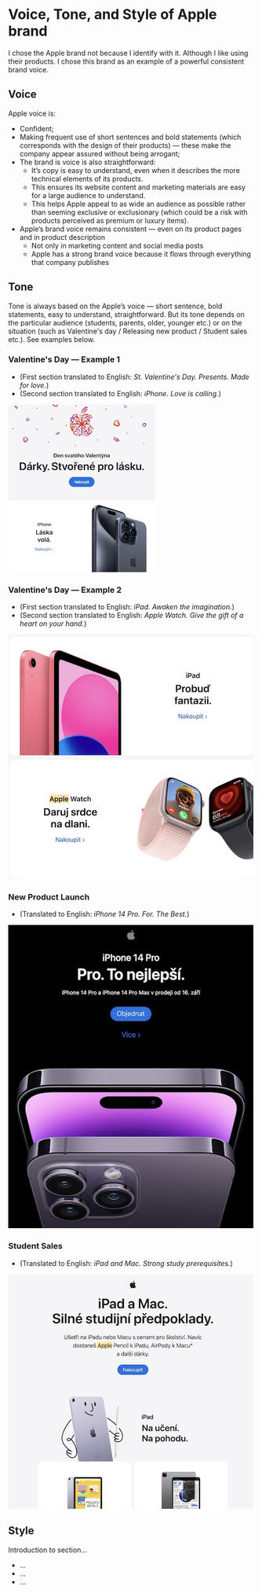 # Voice, Tone, and Style of Apple brand

<!-- Voice, Tone, and Style -->
<!-- Voice and Tone (Style, too) -->
<!-- Content Style Guide -->
<!-- Note: Even your headings can have your voice, tone, and style. -->

I chose the Apple brand not because I identify with it. Although I like using their products. I chose this brand as an example of a powerful consistent brand voice.

## Voice

Apple voice is:

- Confident; 
- Making frequent use of short sentences and bold statements (which corresponds with the design of their products) — these make the company appear assured without being arrogant;
- The brand is voice is also straightforward:
  - It’s copy is easy to understand, even when it describes the more technical elements of its products.
  - This ensures its website content and marketing materials are easy for a large audience to understand. 
  - This helps Apple appeal to as wide an audience as possible rather than seeming exclusive or exclusionary (which could be a risk with products perceived as premium or luxury items).
- Apple’s brand voice remains consistent — even on its product pages and in product description
  - Not only in marketing content and social media posts
  - Apple has a strong brand voice because it flows through everything that company publishes

## Tone
Tone is always based on the Apple’s voice — short sentence, bold statements, easy to understand, straightforward. But its tone depends on the particular audience (students, parents, older, younger etc.) or on the situation (such as Valentine's day / Releasing new product / Student sales etc.). 
See examples below.


### Valentine's Day — Example 1
- (First section translated to English: _St. Valentine's Day. Presents. Made for love._)
- (Second section translated to English: _iPhone. Love is calling._)

![Apple Valentine's Day Email Newsletter promoting the iPhone](img/Apple-Valentines-Day-Email-Newsletter-iPhone.jpeg)

### Valentine's Day — Example 2
- (First section translated to English: _iPad. Awaken the imagination._)
- (Second section translated to English: _Apple Watch. Give the gift of a heart on your hand._)

![Apple Valentine's Day Email Newsletter promoting the iPhone](img/Apple-Valentines-Day-Email-Newsletter-iPad-and-iWatch.jpeg)

### New Product Launch
- (Translated to English: _iPhone 14 Pro. For. The Best._)

![Apple Valentine's Day Email Newsletter promoting the iPhone](img/Apple-New-Product-Release-Email-Newsletter-iPhone.jpeg)

### Student Sales 
- (Translated to English: _iPad and Mac. Strong study prerequisites._)

![Apple Valentine's Day Email Newsletter promoting the iPhone](img/Apple-Student-Sales-Email-Newsletter.jpeg)

## Style

Introduction to section…

<!-- Consider including style tips on capitalization of headings (sentence or title case), words to avoid, or general grammar and mechanics dos and don’ts, etc.
See: https://styleguide.mailchimp.com/grammar-and-mechanics/-->

- …
- …
- …

